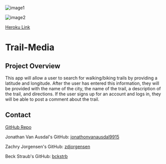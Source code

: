 ![image1](https://user-images.githubusercontent.com/105738571/204366375-54da6150-57b2-4736-a567-02a599053d11.png)

![image2](https://user-images.githubusercontent.com/105738571/204440941-c72e5ad8-0337-4c03-8ef7-fce0f633022a.png)

[Heroku Link](https://trail-media.herokuapp.com/)

# Trail-Media

## Project Overview

This app will allow a user to search for walking/biking trails by providing a latitude and longitude. After the user has entered this information, they will be provided 
with the name of the city, the name of the trail, a description of the trail, and directions. If the user signs up for an account and logs in, they will be able to 
post a comment about the trail. 

## Contact

[GitHub Repo](https://github.com/bckstrb/trail-media)

Jonathan Van Ausdal's GitHub: [jonathonvanausdal9915](https://github.com/jonathonvanausdal9915)

Zachry Jorgensen's GitHub: [zdjorgensen](https://github.com/zdjorgensen)

Beck Straub's GitHub: [bckstrb](https://github.com/bckstrb)
